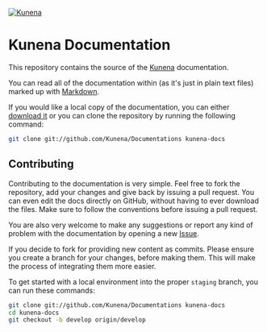 [![Kunena](http://www.kunena.org/images/logo.png)](http://www.kunena.org)

# Kunena Documentation
 
This repository contains the source of the [Kunena](https://github.com/Kunena/Kunena-Forum) documentation.
 
You can read all of the documentation within (as it's just in plain text files) marked up with [Markdown](http://daringfireball.net/projects/markdown/).

If you would like a local copy of the documentation, you can either [download it](https://github.com/Kunena/Documentations/archive/master.zip) or you can clone the repository by running the following command:

~~~ .bash
git clone git://github.com/Kunena/Documentations kunena-docs
~~~
 
Contributing
------------
Contributing to the documentation is very simple. Feel free to fork the repository, add your changes and give back by issuing a pull request. You can even edit the docs directly on GitHub, without having to ever download the files. Make sure to follow the conventions before issuing a pull request.

You are also very welcome to make any suggestions or report any kind of problem with the documentation by opening a new [Issue](https://github.com/Kunena/Documentations/issues/new).
 
If you decide to fork for providing new content as commits. Please ensure you create a branch for your changes, before making them. This will make the process of integrating them more easier.

To get started with a local environment into the proper `staging` branch, you can run these commands:

~~~ .bash
git clone git://github.com/Kunena/Documentations kunena-docs
cd kunena-docs
git checkout -b develop origin/develop
~~~
